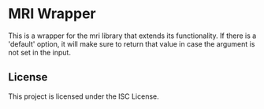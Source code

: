 # MRI Wrapper

This is a wrapper for the mri library that extends its functionality. If there is a 'default' option, it will make sure to return that value in case the argument is not set in the input.

## License

This project is licensed under the ISC License.
